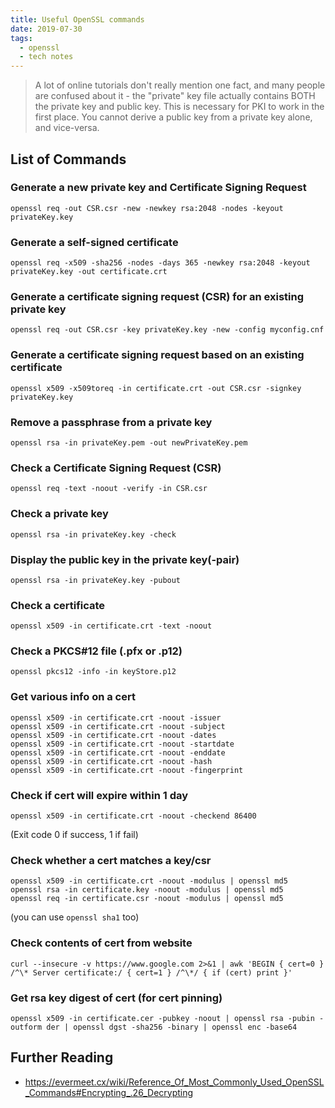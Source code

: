 ```yaml
---
title: Useful OpenSSL commands
date: 2019-07-30
tags:
  - openssl
  - tech notes
---
```

> A lot of online tutorials don't really mention one fact, and many people are confused about it - the "private" key file actually contains BOTH the private key and public key. This is necessary for PKI to work in the first place. You cannot derive a public key from a private key alone, and vice-versa.

## List of Commands

### Generate a new private key and Certificate Signing Request
`openssl req -out CSR.csr -new -newkey rsa:2048 -nodes -keyout privateKey.key`

### Generate a self-signed certificate
`openssl req -x509 -sha256 -nodes -days 365 -newkey rsa:2048 -keyout privateKey.key -out certificate.crt`

### Generate a certificate signing request (CSR) for an existing private key
`openssl req -out CSR.csr -key privateKey.key -new -config myconfig.cnf`

### Generate a certificate signing request based on an existing certificate
`openssl x509 -x509toreq -in certificate.crt -out CSR.csr -signkey privateKey.key`

### Remove a passphrase from a private key
`openssl rsa -in privateKey.pem -out newPrivateKey.pem`

### Check a Certificate Signing Request (CSR)
`openssl req -text -noout -verify -in CSR.csr`

### Check a private key
`openssl rsa -in privateKey.key -check`

### Display the public key in the private key(-pair)
`openssl rsa -in privateKey.key -pubout`

### Check a certificate
`openssl x509 -in certificate.crt -text -noout`

### Check a PKCS#12 file (.pfx or .p12)
`openssl pkcs12 -info -in keyStore.p12`

### Get various info on a cert
```
openssl x509 -in certificate.crt -noout -issuer
openssl x509 -in certificate.crt -noout -subject
openssl x509 -in certificate.crt -noout -dates
openssl x509 -in certificate.crt -noout -startdate
openssl x509 -in certificate.crt -noout -enddate
openssl x509 -in certificate.crt -noout -hash
openssl x509 -in certificate.crt -noout -fingerprint
```

### Check if cert will expire within 1 day
`openssl x509 -in certificate.crt -noout -checkend 86400`

(Exit code 0 if success, 1 if fail)

### Check whether a cert matches a key/csr
```
openssl x509 -in certificate.crt -noout -modulus | openssl md5
openssl rsa -in certificate.key -noout -modulus | openssl md5
openssl req -in certificate.csr -noout -modulus | openssl md5
```

(you can use `openssl sha1` too)

### Check contents of cert from website
```
curl --insecure -v https://www.google.com 2>&1 | awk 'BEGIN { cert=0 } /^\* Server certificate:/ { cert=1 } /^\*/ { if (cert) print }'
```

### Get rsa key digest of cert (for cert pinning)
```
openssl x509 -in certificate.cer -pubkey -noout | openssl rsa -pubin -outform der | openssl dgst -sha256 -binary | openssl enc -base64
```

## Further Reading

- https://evermeet.cx/wiki/Reference_Of_Most_Commonly_Used_OpenSSL_Commands#Encrypting_.26_Decrypting
